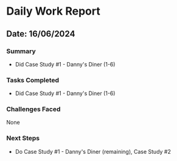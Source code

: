 # Daily Work Report

## Date: 16/06/2024

### Summary

- Did Case Study #1 - Danny's Diner (1-6)

### Tasks Completed

- Did Case Study #1 - Danny's Diner (1-6)

### Challenges Faced

None

### Next Steps

 - Do Case Study #1 - Danny's Diner (remaining), Case Study #2
